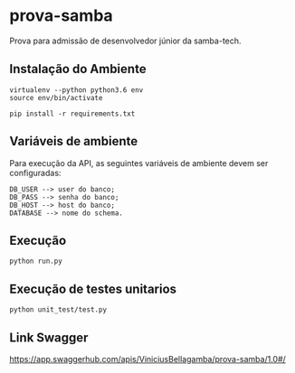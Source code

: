 # prova-samba

Prova para admissão de desenvolvedor júnior da samba-tech. 

## Instalação do Ambiente
```
virtualenv --python python3.6 env
source env/bin/activate
```
```
pip install -r requirements.txt
```

## Variáveis de ambiente 
Para execução da API, as seguintes variáveis de ambiente devem ser configuradas:
```
DB_USER --> user do banco;
DB_PASS --> senha do banco;
DB_HOST --> host do banco;
DATABASE --> nome do schema.
```

## Execução 
```
python run.py
```


## Execução de testes unitarios
```
python unit_test/test.py
```


## Link Swagger

https://app.swaggerhub.com/apis/ViniciusBellagamba/prova-samba/1.0#/